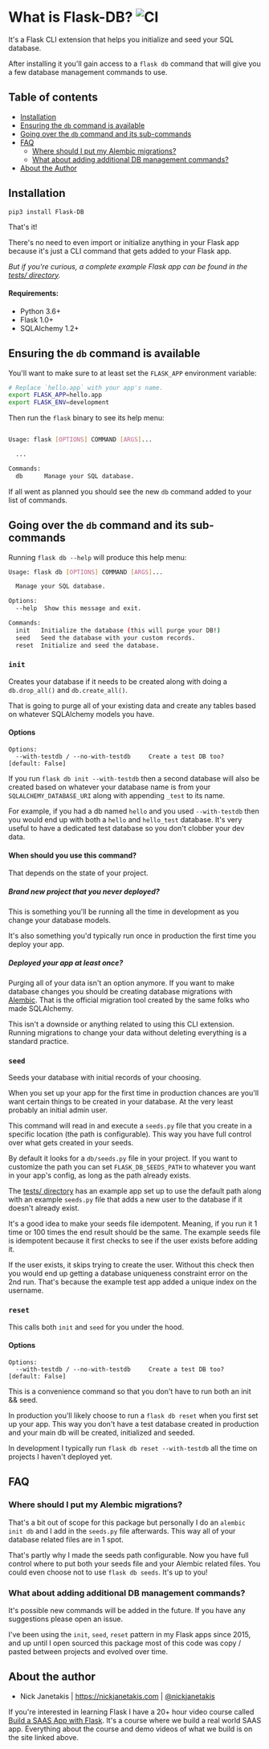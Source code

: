 # What is Flask-DB? ![CI](https://github.com/nickjj/flask-db/workflows/CI/badge.svg?branch=master)

It's a Flask CLI extension that helps you initialize and seed your SQL database.

After installing it you'll gain access to a `flask db` command that will give
you a few database management commands to use.

## Table of contents

- [Installation](#installation)
- [Ensuring the `db` command is available](#ensuring-the-db-command-is-available)
- [Going over the `db` command and its sub-commands](#going-over-the-db-command-and-its-sub-commands)
- [FAQ](#faq)
  - [Where should I put my Alembic migrations?](#where-should-i-put-my-alembic-migrations)
  - [What about adding additional DB management commands?](#what-about-adding-additional-db-management-commands)
- [About the Author](#about-the-author)

## Installation

`pip3 install Flask-DB`

That's it!

There's no need to even import or initialize anything in your Flask app because
it's just a CLI command that gets added to your Flask app.

*But if you're curious, a complete example Flask app can be found in the
[tests/
directory](https://github.com/nickjj/flask-db/tree/master/tests/example_app).*

#### Requirements:

- Python 3.6+
- Flask 1.0+
- SQLAlchemy 1.2+

## Ensuring the `db` command is available

You'll want to make sure to at least set the `FLASK_APP` environment variable:

```sh
# Replace `hello.app` with your app's name.
export FLASK_APP=hello.app
export FLASK_ENV=development
```

Then run the `flask` binary to see its help menu:

```sh

Usage: flask [OPTIONS] COMMAND [ARGS]...

  ...

Commands:
  db      Manage your SQL database.
```

If all went as planned you should see the new `db` command added to your
list of commands.

## Going over the `db` command and its sub-commands

Running `flask db --help` will produce this help menu:

```sh
Usage: flask db [OPTIONS] COMMAND [ARGS]...

  Manage your SQL database.

Options:
  --help  Show this message and exit.

Commands:
  init   Initialize the database (this will purge your DB!)
  seed   Seed the database with your custom records.
  reset  Initialize and seed the database.
```

### `init`

Creates your database if it needs to be created along with doing a
`db.drop_all()` and `db.create_all()`.

That is going to purge all of your existing data and create any tables based
on whatever SQLAlchemy models you have.

#### Options

```
Options:
  --with-testdb / --no-with-testdb     Create a test DB too?  [default: False]
```

If you run `flask db init --with-testdb` then a second database will also be
created based on whatever your database name is from your
`SQLALCHEMY_DATABASE_URI` along with appending `_test` to its name.

For example, if you had a db named `hello` and you used `--with-testdb` then
you would end up with both a `hello` and `hello_test` database. It's very
useful to have a dedicated test database so you don't clobber your dev data.

#### When should you use this command?

That depends on the state of your project.

##### Brand new project that you never deployed?

This is something you'll be running all the time in development as you change
your database models.

It's also something you'd typically run once in production the first time you
deploy your app.

##### Deployed your app at least once?

Purging all of your data isn't an option anymore. If you want to make database
changes you should be creating database migrations with
[Alembic](https://alembic.sqlalchemy.org/en/latest/).  That is the official
migration tool created by the same folks who made SQLAlchemy.

This isn't a downside or anything related to using this CLI extension. Running
migrations to change your data without deleting everything is a standard
practice.

### `seed`

Seeds your database with initial records of your choosing.

When you set up your app for the first time in production chances are you'll
want certain things to be created in your database. At the very least probably
an initial admin user.

This command will read in and execute a `seeds.py` file that you create in a
specific location (the path is configurable). This way you have full control
over what gets created in your seeds.

By default it looks for a `db/seeds.py` file in your project. If you want to
customize the path you can set `FLASK_DB_SEEDS_PATH` to whatever you want in
your app's config, as long as the path already exists.

The [tests/
directory](https://github.com/nickjj/flask-db/tree/master/tests/example_app)
has an example app set up to use the default path along with an example
`seeds.py` file that adds a new user to the database if it doesn't already
exist.

It's a good idea to make your seeds file idempotent. Meaning, if you run it 1
time or 100 times the end result should be the same. The example seeds file is
idempotent because it first checks to see if the user exists before adding it.

If the user exists, it skips trying to create the user. Without this check then
you would end up getting a database uniqueness constraint error on the 2nd run.
That's because the example test app added a unique index on the username.

### `reset`

This calls both `init` and `seed` for you under the hood.

#### Options

```
Options:
  --with-testdb / --no-with-testdb     Create a test DB too?  [default: False]
```

This is a convenience command so that you don't have to run both an init &&
seed.

In production you'll likely choose to run a `flask db reset` when you first set
up your app. This way you don't have a test database created in production and
your main db will be created, initialized and seeded.

In development I typically run `flask db reset --with-testdb` all the time on
projects I haven't deployed yet.

## FAQ

### Where should I put my Alembic migrations?

That's a bit out of scope for this package but personally I do an `alembic init
db` and I add in the `seeds.py` file afterwards. This way all of your database
related files are in 1 spot.

That's partly why I made the seeds path configurable. Now you have full control
where to put both your seeds file and your Alembic related files. You could
even choose not to use `flask db seeds`. It's up to you!

### What about adding additional DB management commands?

It's possible new commands will be added in the future. If you have any
suggestions please open an issue.

I've been using the `init`, `seed`, `reset` pattern in my Flask apps since
2015, and up until I open sourced this package most of this code was copy /
pasted between projects and evolved over time.

## About the author

- Nick Janetakis | <https://nickjanetakis.com> | [@nickjanetakis](https://twitter.com/nickjanetakis)

If you're interested in learning Flask I have a 20+ hour video course called
[Build a SAAS App with
Flask](https://buildasaasappwithflask.com/?utm_source=github&utm_medium=flaskdb&utm_campaign=readme).
It's a course where we build a real world SAAS app. Everything about the course
and demo videos of what we build is on the site linked above.
